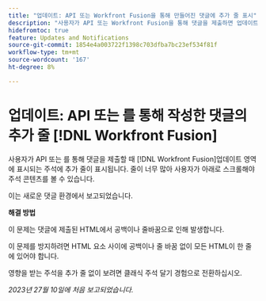 ```yaml
---
title: "업데이트: API 또는 Workfront Fusion을 통해 만들어진 댓글에 추가 줄 표시"
description: "사용자가 API 또는 Workfront Fusion을 통해 댓글을 제출하면 업데이트 영역에 표시되는 댓글에 추가 줄이 표시됩니다. 때로는 줄이 너무 많아 사용자가 아래로 스크롤하여 주석 콘텐츠를 확인해야 합니다."
hidefromtoc: true
feature: Updates and Notifications
source-git-commit: 1854e4a003722f1398c703dfba7bc23ef534f81f
workflow-type: tm+mt
source-wordcount: '167'
ht-degree: 8%

---
```



# 업데이트: API 또는 를 통해 작성한 댓글의 추가 줄 [!DNL Workfront Fusion]

사용자가 API 또는 를 통해 댓글을 제출할 때 [!DNL Workfront Fusion]업데이트 영역에 표시되는 주석에 추가 줄이 표시됩니다. 줄이 너무 많아 사용자가 아래로 스크롤해야 주석 콘텐츠를 볼 수 있습니다.

이는 새로운 댓글 환경에서 보고되었습니다.

**해결 방법**

이 문제는 댓글에 제출된 HTML에서 공백이나 줄바꿈으로 인해 발생합니다.

이 문제를 방지하려면 HTML 요소 사이에 공백이나 줄 바꿈 없이 모든 HTML이 한 줄에 있어야 합니다.

영향을 받는 주석을 추가 줄 없이 보려면 클래식 주석 달기 경험으로 전환하십시오.

_2023년 27월 10일에 처음 보고되었습니다._
